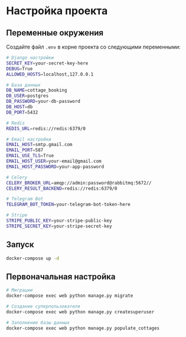 # Настройка проекта

## Переменные окружения

Создайте файл `.env` в корне проекта со следующими переменными:

```bash
# Django настройки
SECRET_KEY=your-secret-key-here
DEBUG=True
ALLOWED_HOSTS=localhost,127.0.0.1

# База данных
DB_NAME=cottage_booking
DB_USER=postgres
DB_PASSWORD=your-db-password
DB_HOST=db
DB_PORT=5432

# Redis
REDIS_URL=redis://redis:6379/0

# Email настройки
EMAIL_HOST=smtp.gmail.com
EMAIL_PORT=587
EMAIL_USE_TLS=True
EMAIL_HOST_USER=your-email@gmail.com
EMAIL_HOST_PASSWORD=your-app-password

# Celery
CELERY_BROKER_URL=amqp://admin:password@rabbitmq:5672//
CELERY_RESULT_BACKEND=redis://redis:6379/0

# Telegram Bot
TELEGRAM_BOT_TOKEN=your-telegram-bot-token-here

# Stripe
STRIPE_PUBLIC_KEY=your-stripe-public-key
STRIPE_SECRET_KEY=your-stripe-secret-key
```

## Запуск

```bash
docker-compose up -d
```

## Первоначальная настройка

```bash
# Миграции
docker-compose exec web python manage.py migrate

# Создание суперпользователя
docker-compose exec web python manage.py createsuperuser

# Заполнение базы данных
docker-compose exec web python manage.py populate_cottages
```
